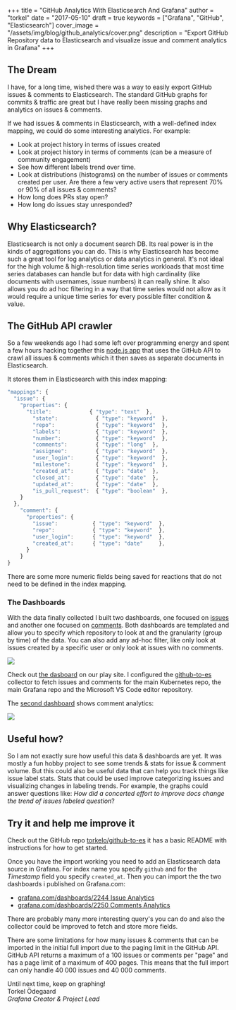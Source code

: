 +++
title = "GitHub Analytics With Elasticsearch And Grafana"
author = "torkel"
date = "2017-05-10"
draft = true
keywords = ["Grafana", "GitHub", "Elasticsearch"]
cover_image = "/assets/img/blog/github_analytics/cover.png"
description = "Export GitHub Repository data to Elasticsearch and visualize issue and comment analytics in Grafana"
+++

## The Dream

I have, for a long time, wished there was a way to easily export GitHub issues & comments to
Elasticsearch. The standard GitHub graphs for commits & traffic are great but I have
really been missing graphs and analytics on issues & comments.

If we had issues & comments in Elasticsearch, with a well-defined index mapping, we could do some
interesting analytics. For example:

- Look at project history in terms of issues created
- Look at project history in terms of comments (can be a measure of community engagement)
- See how different labels trend over time.
- Look at distributions (histograms) on the number of issues or comments created per user. Are there a few very active users that represent 70% or 90% of all issues & comments?
- How long does PRs stay open?
- How long do issues stay unresponded?

## Why Elasticsearch?

Elasticsearch is not only a document search DB. Its real power is in the kinds of aggregations you can do. This is why
Elasticsearch has become such a great tool for log analytics or data analytics in general. It's not ideal for
the high volume & high-resolution time series workloads that most time series databases can handle but for
data with high cardinality (like documents with usernames, issue numbers) it can really shine. It also allows
you do ad hoc filtering in a way that time series would not allow as it would require a unique time series
for every possible filter condition & value.

## The GitHub API crawler

So a few weekends ago I had some left over programming energy and spent a few hours hacking together
this [node.js app](https://github.com/torkelo/github-to-es) that uses the GitHub API to crawl all issues & comments which it
then saves as separate documents in Elasticsearch.

It stores them in Elasticsearch with this index mapping:
```javascript
"mappings": {
  "issue": {
    "properties": {
      "title":            { "type": "text"  },
        "state":            { "type": "keyword"  },
        "repo":             { "type": "keyword"  },
        "labels":           { "type": "keyword"  },
        "number":           { "type": "keyword"  },
        "comments":         { "type": "long"  },
        "assignee":         { "type": "keyword"  },
        "user_login":       { "type": "keyword"  },
        "milestone":        { "type": "keyword"  },
        "created_at":       { "type": "date"  },
        "closed_at":        { "type": "date"  },
        "updated_at":       { "type": "date"  },
        "is_pull_request":  { "type": "boolean"  },
    }
  },
    "comment": {
      "properties": {
        "issue":           { "type": "keyword"  },
        "repo":            { "type": "keyword"  },
        "user_login":      { "type": "keyword"  },
        "created_at":      { "type": "date"     },
      }
    }
}
```

There are some more numeric fields being saved for reactions that do not need to be defined
in the index mapping.

### The Dashboards

With the data finally collected I built two dashboards, one focused on [issues](http://play.grafana.org/dashboard/db/github-repo-trends-issues) and another one
focused on [comments](http://play.grafana.org/dashboard/db/github-repo-trends-comments). Both dashboards are templated and allow you to specify which repository
to look at and the granularity (group by time) of the data. You can also add any ad-hoc filter, like
only look at issues created by a specific user or only look at issues with no comments.

![](/assets/img/blog/github_analytics/issue_trends.png)

Check out [the dasboard](http://play.grafana.org/dashboard/db/github-repo-trends-issues) on our play site. I configured the
[github-to-es](https://github.com/torkelo/github-to-es) collector to fetch issues and comments for the main Kubernetes repo, the
main Grafana repo and the Microsoft VS Code editor repository.

The [second dashboard](http://play.grafana.org/dashboard/db/github-repo-trends-comments) shows comment analytics:

![](/assets/img/blog/github_analytics/comment_trends.png)

## Useful how?

So I am not exactly sure how useful this data & dashboards are yet. It was mostly a fun hobby project to see some trends & stats
for issue & comment volume. But this could also be useful data that can help you track things like issue label stats. Stats that could
be used improve categorizing issues and visualizing changes in labeling trends. For example, the graphs could answer questions like:
*How did a concerted effort to improve docs change the trend of issues labeled question*?

## Try it and help me improve it

Check out the GitHub repo [torkelo/github-to-es](https://github.com/torkelo/github-to-es) it has a basic README with instructions
for how to get started.

Once you have the import working you need to add an Elasticsearch data source in Grafana. For index name you specify `github`
and for the *Timestamp* field you specify `created_at`. Then you can import the the two dashboards i published on Grafana.com:

- [grafana.com/dashboards/2244 Issue Analytics](https://grafana.com/dashboards/2244)
- [grafana.com/dashboards/2250 Comments Analytics](https://grafana.com/dashboards/2250)

There are probably many more interesting query's you can do and also the collector could be improved to fetch and store more fields.

There are some limitations for how many issues & comments that can be imported in the initial full import due to the paging limit
in the GitHub API. GitHub API returns a maximum of a 100 issues or comments per "page" and has a page limit of a maximum of 400 pages. This
means that the full import can only handle 40 000 issues and 40 000 comments.


Until next time, keep on graphing!<br>
Torkel Ödegaard<br>
*Grafana Creator & Project Lead<br>*
